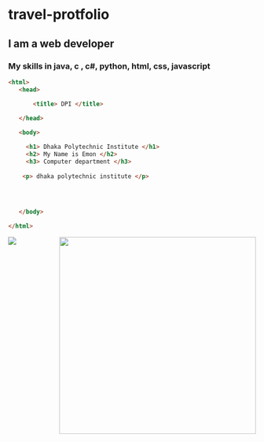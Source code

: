 # travel-protfolio

## I am a web developer
### My skills in java, c , c#, python, html, css, javascript

~~~ html
<html>
   <head>

       <title> DPI </title>

   </head>
   
   <body>

     <h1> Dhaka Polytechnic Institute </h1>
     <h2> My Name is Emon </h2>
     <h3> Computer department </h3>
    
    <p> dhaka polytechnic institute </p>

    
   

   </body>

</html>
~~~
<img align ="right" width="400" src="https://camo.githubusercontent.com/cae12fddd9d6982901d82580bdf321d81fb299141098ca1c2d4891870827bf17/68747470733a2f2f6d69726f2e6d656469756d2e636f6d2f6d61782f313336302f302a37513379765349765f7430696f4a2d5a2e676966">

<img src="https://media.tenor.com/GfSX-u7VGM4AAAAM/coding.gif">
